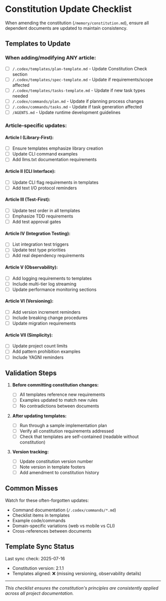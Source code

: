 # Constitution Update Checklist

When amending the constitution (`/memory/constitution.md`), ensure all dependent documents are updated to maintain consistency.

## Templates to Update

### When adding/modifying ANY article:

- [ ] `/.codex/templates/plan-template.md` - Update Constitution Check section
- [ ] `/.codex/templates/spec-template.md` - Update if requirements/scope affected
- [ ] `/.codex/templates/tasks-template.md` - Update if new task types needed
- [ ] `/.codex/commands/plan.md` - Update if planning process changes
- [ ] `/.codex/commands/tasks.md` - Update if task generation affected
- [ ] `/AGENTS.md` - Update runtime development guidelines

### Article-specific updates:

#### Article I (Library-First):

- [ ] Ensure templates emphasize library creation
- [ ] Update CLI command examples
- [ ] Add llms.txt documentation requirements

#### Article II (CLI Interface):

- [ ] Update CLI flag requirements in templates
- [ ] Add text I/O protocol reminders

#### Article III (Test-First):

- [ ] Update test order in all templates
- [ ] Emphasize TDD requirements
- [ ] Add test approval gates

#### Article IV (Integration Testing):

- [ ] List integration test triggers
- [ ] Update test type priorities
- [ ] Add real dependency requirements

#### Article V (Observability):

- [ ] Add logging requirements to templates
- [ ] Include multi-tier log streaming
- [ ] Update performance monitoring sections

#### Article VI (Versioning):

- [ ] Add version increment reminders
- [ ] Include breaking change procedures
- [ ] Update migration requirements

#### Article VII (Simplicity):

- [ ] Update project count limits
- [ ] Add pattern prohibition examples
- [ ] Include YAGNI reminders

## Validation Steps

1. **Before committing constitution changes:**

   - [ ] All templates reference new requirements
   - [ ] Examples updated to match new rules
   - [ ] No contradictions between documents

2. **After updating templates:**

   - [ ] Run through a sample implementation plan
   - [ ] Verify all constitution requirements addressed
   - [ ] Check that templates are self-contained (readable without constitution)

3. **Version tracking:**
   - [ ] Update constitution version number
   - [ ] Note version in template footers
   - [ ] Add amendment to constitution history

## Common Misses

Watch for these often-forgotten updates:

- Command documentation (`/.codex/commands/*.md`)
- Checklist items in templates
- Example code/commands
- Domain-specific variations (web vs mobile vs CLI)
- Cross-references between documents

## Template Sync Status

Last sync check: 2025-07-16

- Constitution version: 2.1.1
- Templates aligned: ❌ (missing versioning, observability details)

---

_This checklist ensures the constitution's principles are consistently applied across all project documentation._
